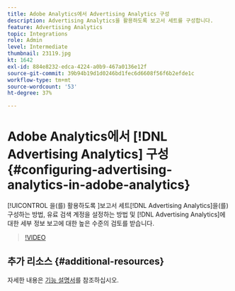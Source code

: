 ```yaml
---
title: Adobe Analytics에서 Advertising Analytics 구성
description: Advertising Analytics을 활용하도록 보고서 세트를 구성합니다.
feature: Advertising Analytics
topic: Integrations
role: Admin
level: Intermediate
thumbnail: 23119.jpg
kt: 1642
exl-id: 884e8232-edca-4224-a0b9-467a0136e12f
source-git-commit: 39b94b19d1d0246bd1fec6d6608f56f6b2efde1c
workflow-type: tm+mt
source-wordcount: '53'
ht-degree: 37%

---
```


# Adobe Analytics에서 [!DNL Advertising Analytics] 구성 {#configuring-advertising-analytics-in-adobe-analytics}

[!UICONTROL 을(를) 활용하도록 &#x200B;]보고서 세트[!DNL Advertising Analytics]을(를) 구성하는 방법, 유료 검색 계정을 설정하는 방법 및 [!DNL Advertising Analytics]에 대한 세부 정보 보고에 대한 높은 수준의 검토를 받습니다.

>[!VIDEO](https://video.tv.adobe.com/v/33293/?quality=12&learn=on&captions=kor)

## 추가 리소스 {#additional-resources}

자세한 내용은 [기능 설명서](https://experienceleague.adobe.com/docs/analytics/integration/advertising-analytics/overview.html?lang=ko)를 참조하십시오.
